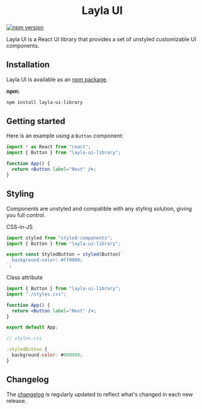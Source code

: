 <h1 align="center">Layla UI</h1>

[![npm version](https://img.shields.io/badge/npm-last%20version-green)](https://www.npmjs.com/package/layla-ui-library)

Layla UI is a React UI library that provides a set of unstyled customizable UI components.

## Installation

Layla UI is available as an [npm package](https://www.npmjs.com/package/layla-ui-library).

**npm:**

```bash
npm install layla-ui-library
```

## Getting started

Here is an example using a `Button` component:

```jsx
import * as React from "react";
import { Button } from "layla-ui-library";

function App() {
  return <Button label="Next" />;
}
```

## Styling

Components are unstyled and compatible with any styling solution, giving you full control.

CSS-in-JS

```jsx
import styled from "styled-components";
import { Button } from "layla-ui-library";

export const StyledButton = styled(Button)`
  background-color: #ff0000;
`;
```

Class attribute

```jsx
import { Button } from "layla-ui-library";
import "./styles.css";

function App() {
  return <Button label="Next" />;
}

export default App;

// styles.css

.styledButton {
  background-color: #000000;
}
```


## Changelog

The [changelog](https://github.com/RichEwin/layla-ui/releases) is regularly updated to reflect what's changed in each new release.
